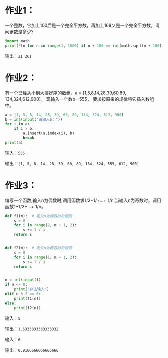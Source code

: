 # 作业1：
一个整数，它加上100后是一个完全平方数，再加上168又是一个完全平方数，请问该数是多少?
```python
import math
print(*[n for n in range(1, 1000) if n + 100 == int(math.sqrt(n + 100))**2 and n + 100 + 168 == int(math.sqrt(n + 100 + 168))**2])
```
输出：`21 261`

# 作业2：
有一个已经从小到大排好序的数组，a = [1,5,8,14,28,39,60,89, 134,324,612,900]。 现输入一个数b= 555， 要求按原来的规律将它插入数组中。
```python
a = [1, 5, 8, 14, 28, 39, 60, 89, 134, 324, 612, 900]
b = int(input("请输入b："))
for i in a:
    if i > b:
        a.insert(a.index(i), b)
        break
print(a)
```
输入：`555`

输出：`[1, 5, 8, 14, 28, 39, 60, 89, 134, 324, 555, 612, 900]`

# 作业3：
编写一个函数,输入n为偶数时,调用函数求1/2+1/+...+ 1/n,当输入n为奇数时，调用函数1+1/3+...+ 1/n。
```python
def f1(m):  # 定义n为偶数时的函数
    s = 0
    for i in range(2, m + 1, 2):
        s += 1 / i
    return s


def f2(m):  # 定义n为奇数时的函数
    s = 0
    for i in range(1, m + 1, 2):
        s += 1 / i
    return s


n = int(input())
if n <= 0:
    print("非法输入")
elif n % 2 == 0:
    print(f1(n))
else:
    print(f2(n))
```
输入：`5`

输出：`1.5333333333333332`

输入：`6`

输出：`0.9166666666666666`


